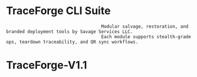 # TraceForge CLI Suite
                                        Modular salvage, restoration, and branded deployment tools by Savage Services LLC.
                                        Each module supports stealth-grade ops, teardown traceability, and QR sync workflows.
# TraceForge-V1.1
